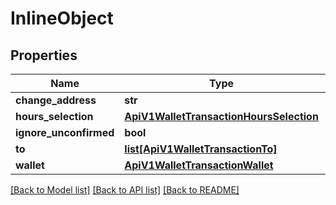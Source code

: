 # InlineObject

## Properties
Name | Type | Description | Notes
------------ | ------------- | ------------- | -------------
**change_address** | **str** |  | [optional] 
**hours_selection** | [**ApiV1WalletTransactionHoursSelection**](ApiV1WalletTransactionHoursSelection.md) |  | [optional] 
**ignore_unconfirmed** | **bool** |  | [optional] 
**to** | [**list[ApiV1WalletTransactionTo]**](ApiV1WalletTransactionTo.md) |  | [optional] 
**wallet** | [**ApiV1WalletTransactionWallet**](ApiV1WalletTransactionWallet.md) |  | [optional] 

[[Back to Model list]](../README.md#documentation-for-models) [[Back to API list]](../README.md#documentation-for-api-endpoints) [[Back to README]](../README.md)


